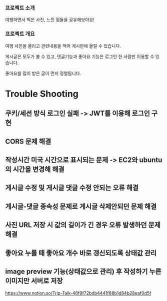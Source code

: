 ### 프로젝트 소개

여행하면서 찍은 사진, 느낀 점들을 공유해보아요!

### 프로젝트 개요

 여행 사진을 올리고 관련내용을 적어 게시판에 올릴 수 있습니다.

 게시글은 모두가 볼 수 있고, 댓글기능과 좋아요 기능은 로그인 한 사람만 이용할 수 있습니다.

 좋아요를 많이 받은 글이 먼저 정렬됩니다.


# Trouble Shooting
## 쿠키/세션 방식 로그인 실패 -> JWT를  이용해 로그인 구현
## CORS 문제 해결
## 작성시간 미국 시간으로 표시되는 문제 -> EC2와 ubuntu의 시간을 변경해 해결
## 게시글 수정 및 게시글 댓글 수정 안되는 오류 해결
## 게시글-댓글 종속성 문제로 게시글 삭제안되던 문제 해결
## 사진 URL 저장 시 값의 길이가 긴 경우 오류 발생하던 문제 해결
## 좋아요 누를 때 좋아요 개수 바로 갱신되도록 상태값 관리
## image preview 기능(상태값으로 관리) 후 작성하기 누른 이미지만 서버로 저장




https://www.notion.so/Trip-Talk-46f9f72bdb4441f88b1d84b28eaf0d5f
